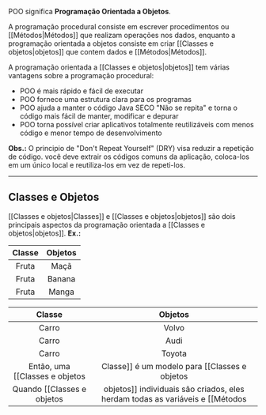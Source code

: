 POO significa **Programação Orientada a Objetos**.

A programação procedural consiste em escrever procedimentos ou [[Métodos|Métodos]] que realizam operações nos dados, enquanto a programação orientada a objetos consiste em criar [[Classes e objetos|objetos]] que contem dados e [[Métodos|Métodos]].

A programação orientada a [[Classes e objetos|objetos]] tem várias vantagens sobre a programação procedural:
- POO é mais rápido e fácil de executar
- POO fornece uma estrutura clara para os programas 
- POO ajuda a manter o código Java SECO "Não se repita" e torna o código mais fácil de manter, modificar e depurar
- POO torna possível criar aplicativos totalmente reutilizáveis com menos código e menor tempo de desenvolvimento

**Obs.:** O principio de "Don't Repeat Yourself" (DRY) visa reduzir a repetição de código. você deve extrair os códigos comuns da aplicação, coloca-los em um único local e reutiliza-los em vez de repeti-los.

---
## Classes e Objetos

[[Classes e objetos|Classes]] e [[Classes e objetos|objetos]] são dois principais aspectos da programação orientada a [[Classes e objetos|objetos]].
**Ex.:**

| **Classe** | **Objetos** |
| :--------: | :---------: |
|   Fruta    |    Maçã     |
|   Fruta    |   Banana    |
|   Fruta    |    Manga    |

| **Classe** | **Objetos** |
| :--------: | :---------: |
|   Carro    |    Volvo    |
|   Carro    |    Audi     |
|   Carro    |   Toyota    |
Então, uma [[Classes e objetos|Classe]] é um modelo para [[Classes e objetos|objetos]], e um [[Classes e objetos|objeto]] é uma instancia de uma [[Classes e objetos|Classe]].
Quando [[Classes e objetos|objetos]] individuais são criados, eles herdam todas as variáveis e [[Métodos|métodos]] da [[Classes e objetos|Classe]].
